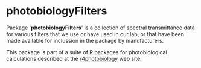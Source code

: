 # photobiologyFilters #

Package '**photobiologyFilters**' is a collection of spectral transmittance data for various filters that we use or have used in our lab, or that have been made available for inclussion in the package by manufacturers.

This package is part of a suite of R packages for photobiological calculations described at the [r4photobiology](http://www.r4photobiology.info) web site.


